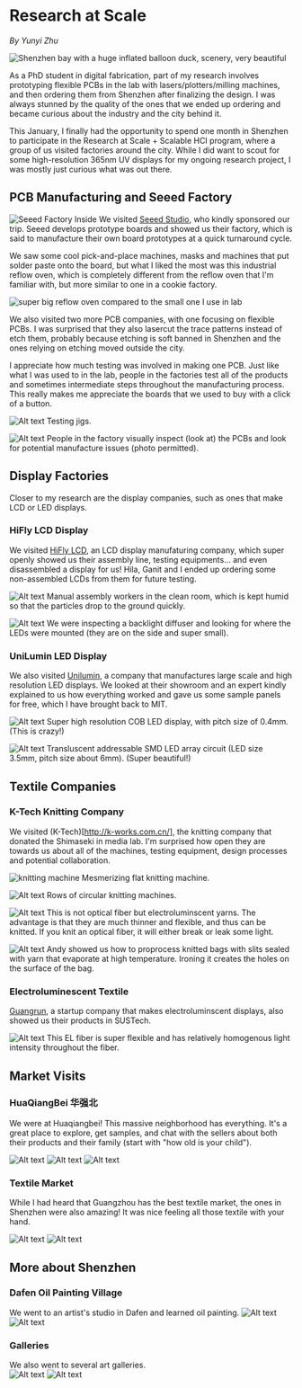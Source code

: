 # Research at Scale
*By Yunyi Zhu*

![Shenzhen bay with a huge inflated balloon duck, scenery, very beautiful](source/5_misc/1_shenzhen.jpg)

As a PhD student in digital fabrication, part of my research involves prototyping flexible PCBs in the lab with lasers/plotters/milling machines, and then ordering them from Shenzhen after finalizing the design. I was always stunned by the quality of the ones that we ended up ordering and became curious about the industry and the city behind it. 

This January, I finally had the opportunity to spend one month in Shenzhen to participate in the Research at Scale + Scalable HCI program, where a group of us visited factories around the city. While I did want to scout for some high-resolution 365nm UV displays for my ongoing research project, I was mostly just curious what was out there. 

## PCB Manufacturing and Seeed Factory 
![Seeed Factory Inside ](source/6_pcb/1_assembly.jpg)
We visited [Seeed Studio](https://www.seeedstudio.com/), who kindly sponsored our trip. Seeed develops prototype boards and showed us their factory, which is said to manufacture their own board prototypes at a quick turnaround cycle. 

We saw some cool pick-and-place machines, masks and machines that put solder paste onto the board, but what I liked the most was this industrial reflow oven, which is completely different from the reflow oven that I'm familiar with, but more similar to one in a cookie factory. 

![super big reflow oven compared to the small one I use in lab](source/6_pcb/2_reflow-oven.png)

We also visited two more PCB companies, with one focusing on flexible PCBs. I was surprised that they also lasercut the trace patterns instead of etch them, probably because etching is soft banned in Shenzhen and the ones relying on etching moved outside the city. 

I appreciate how much testing was involved in making one PCB. Just like what I was used to in the lab, people in the factories test all of the products and sometimes intermediate steps throughout the manufacturing process. This really makes me appreciate the boards that we used to buy with a click of a button. 

![Alt text](source/6_pcb/4_testing-jig.jpeg)
Testing jigs.

![Alt text](source/6_pcb/3_flex-pcb.jpeg)
People in the factory visually inspect (look at) the PCBs and look for potential manufacture issues (photo permitted). 



## Display Factories
Closer to my research are the display companies, such as ones that make LCD or LED displays. 

### HiFly LCD Display
We visited [HiFly LCD](https://www.hiflyzx.com/), an LCD display manufaturing company, which super openly showed us their assembly line, testing equipments... and even disassembled a display for us! Hila, Ganit and I ended up ordering some non-assembled LCDs from them for future testing. 

![Alt text](source/3_displays/1_LCD/1_assembly.jpg)
Manual assembly workers in the clean room, which is kept humid so that the particles drop to the ground quickly. 

![Alt text](source/3_displays/1_LCD/2_inspection.jpg)
We were inspecting a backlight diffuser and looking for where the LEDs were mounted (they are on the side and super small).

### UniLumin LED Display
We also visited [Unilumin](https://www.unilumin.com/), a company that manufactures large scale and high resolution LED displays. We looked at their showroom and an expert kindly explained to us how everything worked and gave us some sample panels for free, which I have brought back to MIT. 

![Alt text](source/3_displays/2_LED/2_COB.jpg)
Super high resolution COB LED display, with pitch size of 0.4mm. (This is crazy!)

![Alt text](source/3_displays/2_LED/1_transluscent.jpeg)
Transluscent addressable SMD LED array circuit (LED size 3.5mm, pitch size about 6mm). (Super beautiful!) 


## Textile Companies 

### K-Tech Knitting Company
We visited (K-Tech)[http://k-works.com.cn/], the knitting company that donated the Shimaseki in media lab. I'm surprised how open they are towards us about all of the machines, testing equipment, design processes and potential collaboration. 

![knitting machine](source/4_textile/1_k-tech/2_knitting-machine.gif)
Mesmerizing flat knitting machine.

![Alt text](source/4_textile/1_k-tech/3_knitting-machine.jpg)
Rows of circular knitting machines.

![Alt text](source/4_textile/1_k-tech/1_EL-knit.gif)
This is not optical fiber but electroluminscent yarns. The advantage is that they are much thinner and flexible, and thus can be knitted. If you knit an optical fiber, it will either break or leak some light. 

![Alt text](source/4_textile/1_k-tech/4_bag.gif)
Andy showed us how to proprocess knitted bags with slits sealed with yarn that evaporate at high temperature. Ironing it creates the holes on the surface of the bag. 

### Electroluminescent Textile
[Guangrun](https://www.xiaohongshu.com/user/profile/624fcd440000000021027855), a startup company that makes electroluminscent displays, also showed us their products in SUSTech. 

![Alt text](source/4_textile/2_EL-fiber/1_EL-fiber.jpeg)
This EL fiber is super flexible and has relatively homogenous light intensity throughout the fiber.

## Market Visits

### HuaQiangBei 华强北
We were at Huaqiangbei! This massive neighborhood has everything. It's a great place to explore, get samples, and chat with the sellers about both their products and their family (start with "how old is your child"). 

![Alt text](source/1_hqb/3_hqb.jpeg)
![Alt text](source/1_hqb/1_stuff.jpg)
![Alt text](source/1_hqb/2_LED.jpg)

### Textile Market
While I had heard that Guangzhou has the best textile market, the ones in Shenzhen were also amazing! It was nice feeling all those textile with your hand. 

![Alt text](source/4_textile/3_textile-market/1_metal.jpg)
![Alt text](source/4_textile/3_textile-market/2_textile.jpeg)

## More about Shenzhen

### Dafen Oil Painting Village
We went to an artist's studio in Dafen and learned oil painting. 
![Alt text](source/5_misc/3_art-studio.jpg)
![Alt text](source/5_misc/4_art-studio.jpg)

### Galleries 
We also went to several art galleries.  
![Alt text](source/5_misc/2_musem.jpeg)
![Alt text](source/5_misc/6.gif)



